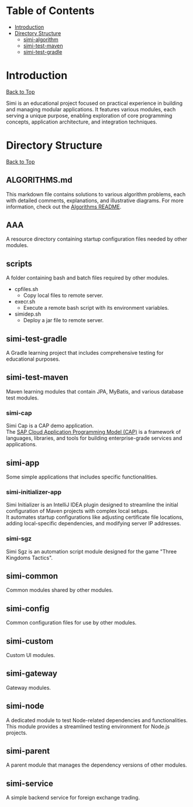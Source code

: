 # Table of Contents
- [Introduction](#introduction)
- [Directory Structure](#directory-structure)
  - [simi-algorithm](#simi-algorithm)
  - [simi-test-maven](#simi-test-maven)
  - [simi-test-gradle](#simi-test-gradle)
# Introduction
[Back to Top](#table-of-contents) 

Simi is an educational project focused on practical experience in building and managing modular applications. It features various modules, each serving a unique purpose, enabling exploration of core programming concepts, application architecture, and integration techniques.
# Directory Structure
[Back to Top](#table-of-contents)
##  ALGORITHMS.md
This markdown file contains solutions to various algorithm problems, each with detailed comments, explanations, and illustrative diagrams.
For more information, check out the [Algorithms README](ALGORITHMS.md).
## AAA 
A resource directory containing startup configuration files needed by other modules.
## scripts
A folder containing bash and batch files required by other modules.
* cpfiles.sh
  - Copy local files to remote server.
* execr.sh
  - Execute a remote bash script with its environment variables.
* simidep.sh 
  - Deploy a jar file to remote server.
## simi-test-gradle
A Gradle learning project that includes comprehensive testing for educational purposes.
## simi-test-maven
Maven learning modules that contain JPA, MyBatis, and various database test modules.
### simi-cap  
Simi Cap is a CAP demo application.  
The [SAP Cloud Application Programming Model (CAP)](https://cap.cloud.sap/docs/java/getting-started) is a framework of languages, libraries, and tools for building enterprise-grade services and applications.
## simi-app
Some simple applications that includes specific functionalities.
### simi-initializer-app  
Simi Initializer is an IntelliJ IDEA plugin designed to streamline the initial configuration of Maven projects with complex local setups.  
It automates startup configurations like adjusting certificate file locations, adding local-specific dependencies, and modifying server IP addresses.
### simi-sgz  
Simi Sgz is an automation script module designed for the game "Three Kingdoms Tactics".
## simi-common
Common modules shared by other modules.
## simi-config
Common configuration files for use by other modules.
## simi-custom
Custom UI modules.
## simi-gateway
Gateway modules.
## simi-node
A dedicated module to test Node-related dependencies and functionalities. This module provides a streamlined testing environment for Node.js projects.
## simi-parent
A parent module that manages the dependency versions of other modules.
## simi-service
A simple backend service for foreign exchange trading.